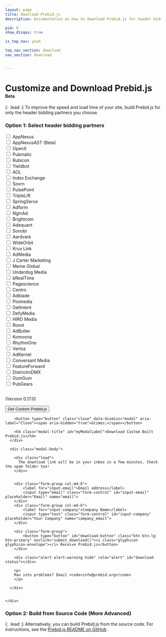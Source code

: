 ```yaml
---
layout: page
title: Download Prebid.js
description: Documentation on how to download Prebid.js for header bidding.

pid: 0
show_disqus: true

is_top_nav: yeah

top_nav_section: download
nav_section: download


---
```


<script src="https://cdn.firebase.com/js/client/2.4.2/firebase.js"></script>

<script>

$(function(){
  $('#myModal').on('show.bs.modal', function (e) {
    var form_data = get_form_data();
    if(form_data.bidders.length < 1){
      alert('Please select at least 1 bidder');
      return e.preventDefault() // stops modal from being shown
    }
    return;
  });
});

function submit_download() {
    var form_data = get_form_data();

    var alertStatus = $('#download-status');

    if (!(form_data['email'] && form_data['company'])) {
      alertStatus.html('Email and Company fields are required.');
      alertStatus.removeClass('hide');
      return;
    }
    alertStatus.addClass('hide');

    $('#download-button').html('<i class="glyphicon glyphicon-send"></i> Sending Request...').addClass('disabled');
    alertStatus.html('Request sent! Please hang tight, this might take a few minutes.');
    alertStatus.removeClass('hide');
    $.ajax({
        type: "POST",
        url: "http://client-test.devnxs.net/prebid",
        //dataType: 'json',
        data: form_data
    })
    .done(function() {
      var buttn = $('#download-button');
      //buttn.addClass('btn-success');
      buttn.html('<i class="glyphicon glyphicon-ok"></i> Email Sent!');
      console.log('Succeeded!');
      alertStatus.addClass('hide');
    })
    .fail(function(e) {
      errorO = e;
      console.log(e);
      var buttn = $('#download-button');
      buttn.html('<i class="glyphicon glyphicon-envelope"></i> Receive Prebid.js');
      buttn.removeClass('disabled');
      alert('Ran into an issue.'); // + e.responseText
    });

    newDownload(form_data['email'], form_data['company'], form_data['bidders']);
}

function get_form_data() {
    var bidders = [];

    var bidder_check_boxes = $('.bidder-check-box');
    for (var i = 0; i < bidder_check_boxes.length; i++) {
        var box = bidder_check_boxes[i];
        if (box.checked) {
            bidders.push(box.getAttribute('bidderCode'));
        }
    }

    var form_data = {};
    form_data['email'] = $('#input-email').val();
    form_data['company'] = $('#input-company').val();
    form_data['bidders'] = bidders;

    return form_data;
}


</script>

<style>
.disabled {
  color: #aaa;
}
</style>

<div class="bs-docs-section" markdown="1">

# Customize and Download Prebid.js <span class="label label-warning" style="font-size:14px">Beta</span>

{: .lead :}
To improve the speed and load time of your site, build Prebid.js for only the header bidding partners you choose.

### Option 1: Select header bidding partners


<form>
<div class="row">
<div class="col-md-4">
  <div class="checkbox">
    <label>
      <input type="checkbox" bidderCode="appnexus" class="bidder-check-box"> AppNexus
    </label>
  </div>
</div>

<div class="col-md-4">
  <div class="checkbox">
    <label>
      <input type="checkbox" bidderCode="appnexusAst" class="bidder-check-box"> AppNexusAST (Beta)
    </label>
  </div>
</div>

<div class="col-md-4">
  <div class="checkbox">
    <label>
      <input type="checkbox" bidderCode="openx" class="bidder-check-box"> OpenX
    </label>
  </div>
</div>

<div class="col-md-4">
  <div class="checkbox">
    <label>
      <input type="checkbox" bidderCode="pubmatic" class="bidder-check-box"> Pubmatic
    </label>
  </div>
</div>

<div class="col-md-4">
  <div class="checkbox">
    <label>
      <input type="checkbox" bidderCode="rubicon" class="bidder-check-box"> Rubicon
    </label>
  </div>
</div>

<div class="col-md-4">
  <div class="checkbox">
    <label>
      <input type="checkbox" bidderCode="yieldbot" class="bidder-check-box"> Yieldbot
    </label>
  </div>
</div>

<div class="col-md-4">
  <div class="checkbox">
    <label>
      <input type="checkbox" bidderCode="aol" class="bidder-check-box"> AOL
    </label>
  </div>
</div>

<div class="col-md-4">
  <div class="checkbox">
    <label>
      <input type="checkbox" bidderCode="indexExchange" class="bidder-check-box"> Index Exchange
    </label>
  </div>
</div>

<div class="col-md-4">
  <div class="checkbox">
    <label>
      <input type="checkbox" bidderCode="sovrn" class="bidder-check-box"> Sovrn
    </label>
  </div>
</div>

<div class="col-md-4">
  <div class="checkbox">
    <label>
      <input type="checkbox" bidderCode="pulsepoint" class="bidder-check-box"> PulsePoint
    </label>
  </div>
</div>

<div class="col-md-4">
  <div class="checkbox">
    <label>
      <input type="checkbox" bidderCode="triplelift" class="bidder-check-box"> TripleLift
    </label>
  </div>
</div>

<div class="col-md-4">
  <div class="checkbox">
    <label>
      <input type="checkbox" bidderCode="springserve" class="bidder-check-box"> SpringServe
    </label>
  </div>
</div>

<div class="col-md-4">
  <div class="checkbox">
    <label>
      <input type="checkbox" bidderCode="adform" class="bidder-check-box"> Adform
    </label>
  </div>
</div>

<div class="col-md-4">
  <div class="checkbox">
    <label>
      <input type="checkbox" bidderCode="nginad" class="bidder-check-box"> NginAd
    </label>
  </div>
</div>

<div class="col-md-4">
  <div class="checkbox">
    <label>
      <input type="checkbox" bidderCode="brightcom" class="bidder-check-box"> Brightcom
    </label>
  </div>
</div>

<div class="col-md-4">
  <div class="checkbox">
    <label>
      <input type="checkbox" bidderCode="adequant" class="bidder-check-box"> Adequant
    </label>
  </div>
</div>

<div class="col-md-4">
  <div class="checkbox">
    <label>
      <input type="checkbox" bidderCode="sonobi" class="bidder-check-box"> Sonobi
    </label>
  </div>
</div>

  <div class="col-md-4">
    <div class="checkbox">
      <label>
        <input type="checkbox" bidderCode="aardvark" class="bidder-check-box"> Aardvark
      </label>
    </div>
  </div>

  <div class="col-md-4">
    <div class="checkbox">
      <label>
        <input type="checkbox" bidderCode="wideorbit" class="bidder-check-box"> WideOrbit
      </label>
    </div>
  </div>

  <div class="col-md-4">
    <div class="checkbox">
      <label>
        <input type="checkbox" bidderCode="kruxlink" class="bidder-check-box"> Krux Link
      </label>
    </div>
  </div>

  <div class="col-md-4">
    <div class="checkbox">
      <label>
        <input type="checkbox" bidderCode="admedia" class="bidder-check-box"> AdMedia
      </label>
    </div>
  </div>

  <div class="col-md-4">
    <div class="checkbox">
      <label>
        <input type="checkbox" bidderCode="jcm" class="bidder-check-box"> J Carter Marketing
      </label>
    </div>
  </div>

  <div class="col-md-4">
    <div class="checkbox">
      <label>
        <input type="checkbox" bidderCode="memeglobal" class="bidder-check-box"> Meme Global
      </label>
    </div>
  </div>

  <div class="col-md-4">
    <div class="checkbox">
      <label>
        <input type="checkbox" bidderCode="underdogmedia" class="bidder-check-box"> Underdog Media
      </label>
    </div>
  </div>

  <div class="col-md-4">
    <div class="checkbox">
      <label>
        <input type="checkbox" bidderCode="brealtime" class="bidder-check-box"> bRealTime
      </label>
    </div>
  </div>

  <div class="col-md-4">
    <div class="checkbox">
      <label>
        <input type="checkbox" bidderCode="pagescience" class="bidder-check-box"> Pagescience
      </label>
    </div>
  </div>

  <div class="col-md-4">
    <div class="checkbox">
      <label>
        <input type="checkbox" bidderCode="centro" class="bidder-check-box"> Centro
      </label>
    </div>
  </div>

  <div class="col-md-4">
    <div class="checkbox">
      <label>
        <input type="checkbox" bidderCode="adblade" class="bidder-check-box"> Adblade
      </label>
    </div>
  </div>

  <div class="col-md-4">
    <div class="checkbox">
      <label>
        <input type="checkbox" bidderCode="piximedia" class="bidder-check-box"> Piximedia
      </label>
    </div>
  </div>

  <div class="col-md-4">
    <div class="checkbox">
      <label>
        <input type="checkbox" bidderCode="getintent" class="bidder-check-box"> GetIntent
      </label>
    </div>
  </div>

  <div class="col-md-4">
    <div class="checkbox">
      <label>
        <input type="checkbox" bidderCode="defymedia" class="bidder-check-box"> DefyMedia
      </label>
    </div>
  </div>

  <div class="col-md-4">
    <div class="checkbox">
      <label>
        <input type="checkbox" bidderCode="hiromedia" class="bidder-check-box"> HIRO Media
      </label>
    </div>
  </div>

  <div class="col-md-4">
    <div class="checkbox">
      <label>
        <input type="checkbox" bidderCode="roxot" class="bidder-check-box"> Roxot
      </label>
    </div>
  </div>

  <div class="col-md-4">
    <div class="checkbox">
      <label>
        <input type="checkbox" bidderCode="adbutler" class="bidder-check-box"> AdButler
      </label>
    </div>
  </div>

  <div class="col-md-4">
    <div class="checkbox">
      <label>
        <input type="checkbox" bidderCode="komoona" class="bidder-check-box"> Komoona
      </label>
    </div>
  </div>

  <div class="col-md-4">
    <div class="checkbox">
      <label>
        <input type="checkbox" bidderCode="rhythmone" class="bidder-check-box"> RhythmOne
      </label>
    </div>
  </div>

  <div class="col-md-4">
    <div class="checkbox">
      <label>
        <input type="checkbox" bidderCode="vertoz" class="bidder-check-box"> Vertoz
      </label>
    </div>
  </div>

  <div class="col-md-4">
    <div class="checkbox">
      <label>
        <input type="checkbox" bidderCode="adkernel" class="bidder-check-box"> AdKernel
      </label>
    </div>
  </div>

  <div class="col-md-4">
    <div class="checkbox">
      <label>
        <input type="checkbox" bidderCode="conversant" class="bidder-check-box"> Conversant Media
      </label>
    </div>
  </div>

  <div class="col-md-4">
    <div class="checkbox">
      <label>
        <input type="checkbox" bidderCode="featureforward" class="bidder-check-box"> FeatureForward
      </label>
    </div>
  </div>

  <div class="col-md-4">
    <div class="checkbox">
      <label>
        <input type="checkbox" bidderCode="districtmDMX" class="bidder-check-box"> DistrictmDMX
      </label>
    </div>
  </div>

  <div class="col-md-4">
    <div class="checkbox">
      <label>
        <input type="checkbox" bidderCode="gumgum" class="bidder-check-box"> GumGum
      </label>
    </div>
  </div>

  <div class="col-md-4">
    <div class="checkbox">
      <label>
        <input type="checkbox" bidderCode="pubgears" class="bidder-check-box"> PubGears 
      </label>
    </div>
  </div>



</div>

<br>
<p>
(Version 0.17.0)
</p>

<div class="form-group">

  <button type="button" class="btn btn-lg btn-primary" data-toggle="modal" data-target="#myModal">Get Custom Prebid.js</button>

</div>

</form>

</div>



<!-- Modal -->
<div class="modal fade" id="myModal" tabindex="-1" role="dialog" aria-labelledby="myModalLabel">
  <div class="modal-dialog" role="document">
    <div class="modal-content">
      <div class="modal-header">

        <button type="button" class="close" data-dismiss="modal" aria-label="Close"><span aria-hidden="true">&times;</span></button>

        <h4 class="modal-title" id="myModalLabel">Download Custom Built Prebid.js</h4>
      </div>

      <div class="modal-body">

        <div class="lead">
          The download link will be in your inbox in a few minutes. Check the spam folder too!
        </div>


        <div class="form-group col-md-6">
            <label for="input-email">Email address</label>
            <input type="email" class="form-control" id="input-email" placeholder="Email" name="email">
        </div>
        <div class="form-group col-md-6">
            <label for="input-company">Company Name</label>
            <input type="text" class="form-control" id="input-company" placeholder="Your Company" name="company_email">
        </div>

        <div class="form-group">
            <button type="button" id="download-button" class="btn btn-lg btn-primary" onclick="submit_download()"><i class="glyphicon glyphicon-envelope"></i> Receive Prebid.js</button>
        </div>

        <div class="alert alert-warning hide" role="alert" id="download-status"></div>

        <p>
        Ran into problems? Email <code>info@prebid.org</code>
        </p>

      </div>


    </div>
  </div>
</div>


<div class="bs-docs-section" markdown="1">

### Option 2: Build from Source Code (More Advanced)

{: .lead :}
Alternatively, you can build Prebid.js from the source code.  For instructions, see the [Prebid.js README on GitHub](https://github.com/prebid/Prebid.js/blob/master/README.md).

